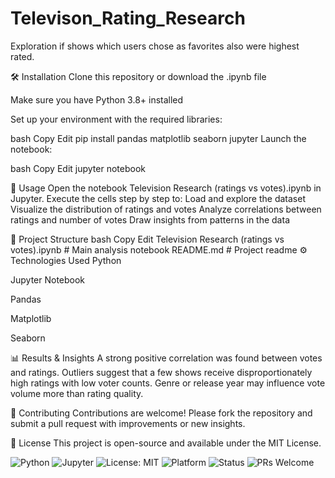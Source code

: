 # Televison_Rating_Research
Exploration if shows which users chose as favorites also were highest rated. 

🛠 Installation
Clone this repository or download the .ipynb file

Make sure you have Python 3.8+ installed

Set up your environment with the required libraries:

bash
Copy
Edit
pip install pandas matplotlib seaborn jupyter
Launch the notebook:

bash
Copy
Edit
jupyter notebook

🚀 Usage
Open the notebook Television Research (ratings vs votes).ipynb in Jupyter. Execute the cells step by step to:
Load and explore the dataset
Visualize the distribution of ratings and votes
Analyze correlations between ratings and number of votes
Draw insights from patterns in the data

📁 Project Structure
bash
Copy
Edit
Television Research (ratings vs votes).ipynb    # Main analysis notebook
README.md                                       # Project readme
⚙️ Technologies Used
Python

Jupyter Notebook

Pandas

Matplotlib

Seaborn

📊 Results & Insights
A strong positive correlation was found between votes and ratings.
Outliers suggest that a few shows receive disproportionately high ratings with low voter counts.
Genre or release year may influence vote volume more than rating quality.

🤝 Contributing
Contributions are welcome! Please fork the repository and submit a pull request with improvements or new insights.

🪪 License
This project is open-source and available under the MIT License.

![Python](https://img.shields.io/badge/Python-3.8+-blue.svg)
![Jupyter](https://img.shields.io/badge/Jupyter-Notebook-orange.svg)
![License: MIT](https://img.shields.io/badge/License-MIT-yellow.svg)
![Platform](https://img.shields.io/badge/Platform-JupyterLab%20%7C%20Notebook-lightgrey.svg)
![Status](https://img.shields.io/badge/Status-Exploratory-blueviolet.svg)
![PRs Welcome](https://img.shields.io/badge/PRs-welcome-brightgreen.svg)
